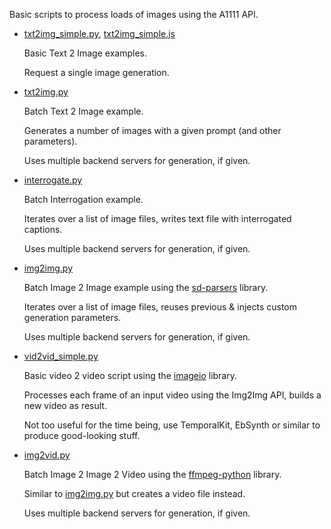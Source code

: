 Basic scripts to process loads of images using the A1111 API.

* [txt2img_simple.py](api/txt2img_simple.py), [txt2img_simple.js](api/txt2img_simple.js)

  Basic Text 2 Image examples.
  
  Request a single image generation.

* [txt2img.py](api/txt2img.py)

  Batch Text 2 Image example.
  
  Generates a number of images with a given prompt (and other parameters).
  
  Uses multiple backend servers for generation, if given.

* [interrogate.py](api/interrogate.py)

  Batch Interrogation example.

  Iterates over a list of image files, writes text file with interrogated captions.

  Uses multiple backend servers for generation, if given.

* [img2img.py](api/img2img.py)

  Batch Image 2 Image example using the [sd-parsers](https://github.com/d3x-at/sd-parsers) library.
  
  Iterates over a list of image files, reuses previous & injects custom generation parameters.
  
  Uses multiple backend servers for generation, if given.

* [vid2vid_simple.py](api/vid2vid_simple.py)

  Basic video 2 video script using the [imageio](https://github.com/imageio/imageio) library.

  Processes each frame of an input video using the Img2Img API, builds a new video as result.

  Not too useful for the time being, use TemporalKit, EbSynth or similar to produce good-looking stuff.

* [img2vid.py](api/img2vid.py)

  Batch Image 2 Image 2 Video using the [ffmpeg-python](https://github.com/kkroening/ffmpeg-python) library.
  
  Similar to [img2img.py](api/img2img.py) but creates a video file instead.

  Uses multiple backend servers for generation, if given.